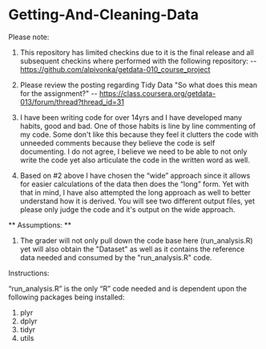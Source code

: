 # Getting-And-Cleaning-Data

Please note: 

1) This repository has limited checkins due to it is the final release and all subsequent checkins where performed with the following repository:
-- https://github.com/alpivonka/getdata-010_course_project

2) Please review the posting regarding Tidy Data "So what does this mean for the assignment?"
-- https://class.coursera.org/getdata-013/forum/thread?thread_id=31

3) I have been writing code for over 14yrs and I have developed many habits, good and bad. One of those habits is line by line commenting of my code. Some don't like this because they feel it clutters the code with unneeded comments because they believe the code is self documenting. I do not agree, I believe we need to be able to not only write the code yet also articulate the code in the written word as well.

4) Based on #2 above I have chosen the “wide” approach since it allows for easier calculations of the data then does the “long” form. Yet with that in mind, I have also attempted the long approach as well to better understand how it is derived.  You will see two different output files, yet please only judge the code and it's output on the wide approach. 

** Assumptions: **

1) The grader will not only pull down the code base here (run_analysis.R) yet will also obtain the "Dataset" as well as it contains the reference data needed and consumed by the "run_analysis.R" code.

Instructions:

“run_analysis.R” is the only “R” code needed and is dependent upon the following packages being installed:
1) plyr
2) dplyr
3) tidyr
4) utils
